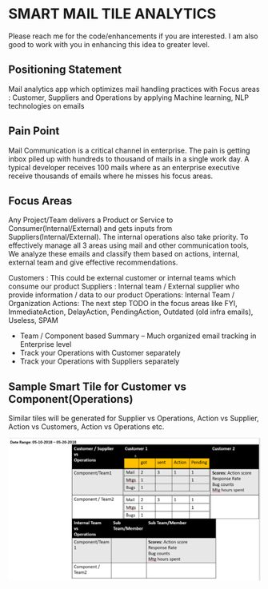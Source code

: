 # SMART MAIL TILE ANALYTICS

Please reach me for the code/enhancements if you are interested. I am also good to work with you in enhancing this idea to greater level.

## Positioning Statement
Mail analytics app which optimizes mail handling practices with Focus areas : Customer, Suppliers and Operations 
by applying Machine learning, NLP technologies on emails

## Pain Point
Mail Communication is a critical channel in enterprise. The pain is getting inbox piled up with hundreds to thousand of mails in  a single work day. A typical developer receives 100 mails where as an enterprise executive receive thousands of emails where he misses his focus areas.

## Focus Areas
Any Project/Team delivers a Product or Service to Consumer(Internal/External) and gets inputs from Suppliers(Internal/External).
The internal operations also take priority. To effectively manage all 3 areas using mail and other communication tools, We analyze these emails and classify them based on actions, internal, external team and give effective recommendations.

Customers : This could be external customer or internal teams which consume our product
Suppliers : Internal team / External supplier who provide information / data to our product
Operations: Internal Team / Organization
Actions: The next step TODO in the focus areas like FYI, ImmediateAction, DelayAction, PendingAction, Outdated (old infra emails), Useless, SPAM

* Team / Component based Summary – Much organized email tracking in Enterprise level 
* Track your Operations with Customer separately
* Track your Operations with Suppliers separately

## Sample Smart Tile for Customer vs Component(Operations)
Similar tiles will be generated for Supplier vs Operations,  Action vs Supplier, Action vs Customers, Action vs Operations
etc.

![Design](https://github.com/sivaswami/MailTile/blob/master/architecture.png)

